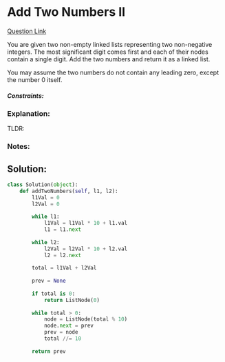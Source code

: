 # Add Two Numbers II  

[Question Link](https://leetcode.com/problems/add-two-numbers-ii/)  

You are given two non-empty linked lists representing two non-negative integers. The most significant digit comes first and each of their nodes contain a single digit. Add the two numbers and return it as a linked list.  

You may assume the two numbers do not contain any leading zero, except the number 0 itself.  

##### Constraints:

### Explanation:
TLDR: 

### Notes:


## Solution:
```Python
class Solution(object):
    def addTwoNumbers(self, l1, l2):
        l1Val = 0
        l2Val = 0
        
        while l1:
            l1Val = l1Val * 10 + l1.val
            l1 = l1.next
        
        while l2:
            l2Val = l2Val * 10 + l2.val
            l2 = l2.next
        
        total = l1Val + l2Val
        
        prev = None
        
        if total is 0:
            return ListNode(0)
        
        while total > 0:
            node = ListNode(total % 10)
            node.next = prev
            prev = node
            total //= 10
        
        return prev
```